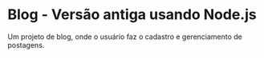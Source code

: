 # Blog - Versão antiga usando Node.js
Um projeto de blog, onde o usuário faz o cadastro e gerenciamento de postagens.
